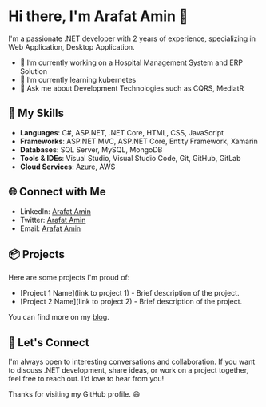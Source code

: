 # Hi there, I'm Arafat Amin 👋

I'm a passionate .NET developer with 2 years of experience, specializing in Web Application, Desktop Application.

- 🔭 I’m currently working on a Hospital Management System and ERP Solution
- 🌱 I’m currently learning kubernetes
- 💬 Ask me about Development Technologies such as CQRS, MediatR

## 🚀 My Skills

- **Languages**: C#, ASP.NET, .NET Core, HTML, CSS, JavaScript
- **Frameworks**: ASP.NET MVC, ASP.NET Core, Entity Framework, Xamarin
- **Databases**: SQL Server, MySQL, MongoDB
- **Tools & IDEs**: Visual Studio, Visual Studio Code, Git, GitHub, GitLab
- **Cloud Services**: Azure, AWS

## 🌐 Connect with Me

- LinkedIn: [Arafat Amin](https://www.linkedin.com/in/arafamin/)
- Twitter: [Arafat Amin](https://x.com/araf_amin13696)
- Email: [Arafat Amin](mailto:arafat15-5321@diu.edu.bd)

## 📦 Projects

Here are some projects I'm proud of:

- [Project 1 Name](link to project 1) - Brief description of the project.
- [Project 2 Name](link to project 2) - Brief description of the project.

You can find more on my [blog](https://www.yourblog.com).

## 💬 Let's Connect

I'm always open to interesting conversations and collaboration. If you want to discuss .NET development, share ideas, or work on a project together, feel free to reach out. I'd love to hear from you!

Thanks for visiting my GitHub profile. 😄


<!---
woodpecker-a/woodpecker-a is a ✨ special ✨ repository because its `README.md` (this file) appears on your GitHub profile.
You can click the Preview link to take a look at your changes.
--->
